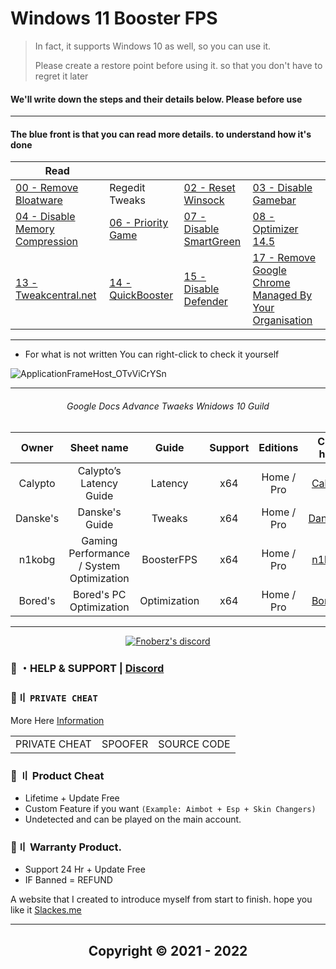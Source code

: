 # Windows 11 Booster FPS
> In fact, it supports Windows 10 as well, so you can use it.
>
> Please create a restore point before using it. so that you don't have to regret it later
 

#### We'll write down the steps and their details below. Please before use  

---

#### The blue front is that you can read more details. to understand how it's done

Read | | | |
--- | --- | --- | ---
[00 - Remove Bloatware](http://www.camdp.com) |  Regedit Tweaks | [02 - Reset Winsock](https://answers.microsoft.com/en-us/windows/forum/all/what-is-the-difference-between-tcp-reset-vs/8887cae0-8dba-4ea7-88ff-36506486bb84) |[03 - Disable Gamebar](https://appuals.com/what-is-gamebarpresencewriter-exe-and-how-to-disable-it/)
[04 - Disable Memory Compression](https://www.makeuseof.com/windows-memory-compression-guide/) |  [06 - Priority Game](https://devicetests.com/how-to-prioritize-a-game-on-pc) | [07 - Disable SmartGreen](https://support.microsoft.com/en-us/microsoft-edge/how-can-smartscreen-help-protect-me-in-microsoft-edge-1c9a874a-6826-be5e-45b1-67fa445a74c8) |  [08 - Optimizer 14.5](https://github.com/hellzerg/optimizer)
[13 - Tweakcentral.net](https://tweakcentral.net/) |  [14 - QuickBooster](https://github.com/SanGraphic/QuickBoost) | [15 - Disable Defender](https://learn.microsoft.com/en-us/answers/questions/615949/windows-defender-high-memory-usage.html) |  [17 - Remove Google Chrome Managed By Your Organisation](https://support.google.com/chrome/a/thread/123226489/how-do-i-get-rid-of-your-browser-is-managed-by-your-organisation?hl=en)

--- 

- For what is not written You can right-click to check it yourself

![ApplicationFrameHost_OTvViCrYSn](https://user-images.githubusercontent.com/94861415/206349792-caa44a39-cf26-4961-be29-c3600770feef.gif)

---

  
###### <p align="middle"> Google Docs Advance Twaeks Wnidows 10 Guild 
  
  
|Owner|    Sheet name   | Guide | Support |      Editions     | Click here |
|:-----:|:-------------------:|:-----:|:----:|:-----------------:|:--------------:|
| Calypto  | Calypto’s Latency Guide  | Latency |  x64 |Home / Pro|[Calypto](https://docs.google.com/document/d/1c2-lUJq74wuYK1WrA_bIvgb89dUN0sj8-hO3vqmrau4/edit)|
| Danske's | Danske's Guide | Tweaks |  x64 |Home / Pro|[Danske's](https://docs.google.com/document/d/18uPEXJC5LSto8x9X_GteSI58sfQLCfamDG1HNHJWrQU/edit)|
| n1kobg  | Gaming Performance / System Optimization  | BoosterFPS |  x64 |Home / Pro|[n1kobg](http://n1kobg.blogspot.com/)|
| Bored's  | Bored's PC Optimization| Optimization |  x64 |Home / Pro    |[Bored's](https://github.com/BoringBoredom/PC-Optimization-Hub)|
  
***

  <p align="center">
    <a href="https://discord.com/users/943374631644045363">
        <img title="Fnoberz server discord" alt="Fnoberz's discord" src="https://discord.c99.nl/widget/theme-4/943374631644045363.png"/>
    </a>
</p> 
 
### 💬 ・HELP & SUPPORT | [Discord](https://discord.gg/MBTkVcJefp) 


 ### 🛒〢 `PRIVATE CHEAT`
 More Here [Information](https://github.com/Club-CC/Detail)
 
<table>
<tr>
	<td> PRIVATE CHEAT
	<td> SPOOFER
	<td> SOURCE CODE
</table>

  
### 🎯 〢 Product Cheat

- Lifetime + Update Free
- Custom Feature if you want `(Example: Aimbot + Esp + Skin Changers)`
- Undetected and can be played on the main account.


### 💯〢 Warranty Product.

- Support 24 Hr + Update Free
- IF Banned = REFUND

A website that I created to introduce myself from start to finish. hope you like it [Slackes.me](http://slackes.me/)

---

<h2 align="center"> Copyright © 2021 - 2022

